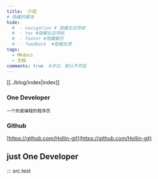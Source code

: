 ```yaml
---
title:  介绍
# 隐藏的模块
hide:
  #  - navigation # 隐藏左边导航
  #  - toc #隐藏右边导航
  #  - footer #隐藏翻页
  #  - feedback  #隐藏反馈
tags:  
  - Mkdocs
  - 文档
comments: true  #评论，默认不开启
---
```


[[../blog/index|index]]

### One Developer

 
`一个热爱编程的程序员`
 

### Github

 
[https://github.com/Hollin-git](https://github.com/Hollin-git)
 


 
## just One Developer

::: src.test
